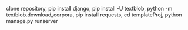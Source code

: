 clone repository, pip install django, pip install -U textblob, python -m textblob.download_corpora,
pip install requests, cd templateProj, python manage.py runserver

